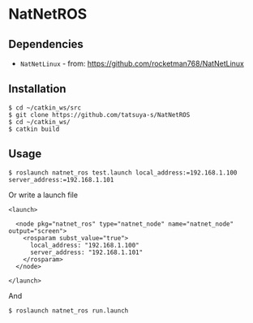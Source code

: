 # NatNetROS

## Dependencies

* `NatNetLinux` - from: https://github.com/rocketman768/NatNetLinux

## Installation

    $ cd ~/catkin_ws/src
    $ git clone https://github.com/tatsuya-s/NatNetROS
    $ cd ~/catkin_ws/
    $ catkin build

## Usage

    $ roslaunch natnet_ros test.launch local_address:=192.168.1.100 server_address:=192.168.1.101

Or write a launch file
```XML:run.launch
<launch>

  <node pkg="natnet_ros" type="natnet_node" name="natnet_node" output="screen">
    <rosparam subst_value="true">
      local_address: "192.168.1.100"
      server_address: "192.168.1.101"
    </rosparam>
  </node>

</launch>
```

And 

    $ roslaunch natnet_ros run.launch